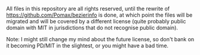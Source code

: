 All files in this repository are all rights reserved, until the rewrite of https://github.com/Pomax/bezierinfo is done, at which point the files will be migrated and will be covered by a different license (quite probably public domain with MIT in jurisdictions that do not recognise public domain).

Note: I might still change my mind about the future license, so don't bank on it becoming PD/MIT in the slightest, or you might have a bad time.
